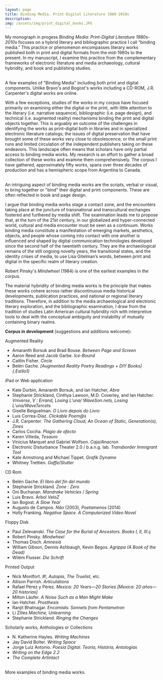 ```yaml
---
layout: page
title: Binding Media. Print-Digital Literature 1980-2010s
description: 
img: /assets/img/print_digital_books.JPG
---
```


My monograph in progess *Binding Media: Print-Digital Literature 1980s-2010s* focuses on a hybrid literary and bibliographic practice I call “binding media.” This practice or phenomenon encompasses literary works published both in print and digital formats from the mid-1980s to the present. In my manuscript, I examine this practice from the complementary frameworks of electronic literature and media archaeology, cultural hybridity, and book and publishing studies.

<div class="img_row">
    <img class="col one left" src="{{ site.baseurl }}/assets/img/carpenter.jpg" alt="" title="J.R. Carpenter"/>
    <img class="col one left" src="{{ site.baseurl }}/assets/img/bogost.jpg" alt="" title="A Slow Year"/>
    <img class="col one left" src="{{ site.baseurl }}/assets/img/bravo1.jpg" alt="" title="Árbol veloZ"/>
</div>
<div class="col three caption">
    A few examples of "Binding Media" including both print and digital components. Unlike Bravo's and Bogost's works including a CD-ROM, J.R. Carpenter's digital works are online.
</div>
                    
With a few exceptions, studies of the works in my corpus have focused primarily on examining either the digital or the print, with little attention to the literary (i.e. narrative sequence), bibliographic (i.e. page design), and technical (i.e. augmented reality) mechanisms binding the print and digital objects together. This is arguably an outcome of the challenges in identifying the works as print-digital both in libraries and in specialized electronic literature catalogs; the issues of digital preservation that have brought some of these works very close to obsolescence; or the small print runs and limited circulation of the independent publishers taking on these endeavors. This landscape often means that scholars have only partial access to binding media works. My research is an effort to gather a broad collection of these works and examine them comprehensively. The corpus I have gathered, approximately fifty works, spans over three decades of production and has a hemispheric scope from Argentina to Canada.

<div class="img_row">
    <img class="col one left" src="{{ site.baseurl }}/assets/img/icon1.jpg" alt="" title="Poesia Digital"/>
    <img class="col one left" src="{{ site.baseurl }}/assets/img/icon5.jpg" alt="" title="El libro del fin del mundo"/>
    <img class="col one left" src="{{ site.baseurl }}/assets/img/icon3.jpg" alt="" title="Poesía Electronica"/>
</div>
<div class="col three caption">
    An intriguing aspect of binding media works are the scripts, verbal or visual, to bring together or "bind" their digital and print components. These are often reflected in book and page design.
</div>
                    
I argue that binding media works stage a contact zone, and the encounters taking place at the juncture of transnational and transcultural exchanges fostered and furthered by media shift. The examination leads me to propose that, at the turn of the 21st century, in our globalized and hyper-connected world, cultural and media encounter must be seen as a continuum. Works binding media constitute a manifestation of emerging markets, aesthetics, objects, and people whose coming into contact with one another is influenced and shaped by digital communication technologies developed since the second half of the twentieth century. They are the archaeological remains of the still ongoing novelty years, the transitional states, and the identity crises of media, to use Lisa Gitelman’s words, between print and digital in the specific realm of literary creation.
       
<div class="img_row">
    <img class="col three left" src="{{ site.baseurl }}/assets/img/pinsky1.jpg" alt="" title="Pinsky's Mindwheel"/>
</div>
<div class="col three caption">
    Robert Pinsky's <em>Mindwheel</em> (1984) is one of the earliest examples in the corpus.
</div>

The material hybridity of binding media works is the principle that makes these works cohere across rather discontinuous media historical developments, publication practices, and national or regional literary traditions. Therefore, in addition to the media archaeological and electronic literary exploration, and the bibliographic examination, I draw from the tradition of studies Latin American cultural hybridity rich with interpretive tools to deal with the conceptual ambiguity and instability of mutually containing binary realms.        


**Corpus in development** (suggestions and additions welcome)**:**

Augmented Reality

-   Amaranth Borsuk and Brad Bouse. *Between Page and Screen*
-   Aaron Reed and Jacob Garbe. *Ice-Bound*
-   Caitlin Fisher. *Circle*
-   Belén Gache. *[Augmented Reality Poetry Readings + DIY
    Books]{.Estilo1}*

iPad or Web application

-   Kate Durbin, Amaranth Borsuk, and Ian Hatcher, *Abra*
-   Stephanie Strickland, Cinthya Lawson, M.D. Coverley, and Ian
    Hatcher. *Vniverse*, *V : Errand, Losing L'una/ WaveSon.nets, Losing
    L'una/WaveTercets*
-   Giselle Beiguelman. *O Livro depois do Livro*
-   Luis Correa-Díaz. *Clickable Poem@s*
-   J.R. Carpenter. *The Gathering Cloud, *An Ocean of Static*,
    *Generation(s)*, Zines*
-   Carlos Cociña. *Plagio de afecto*
-   Karen Villeda, *Tesauro*
-   Vinicius Marquet and Gabriel Wolfson. *Caja/Anacron*
-   Electronic Disturbance Theater 2.0 / b.a.n.g. lab. *Transborder
    Immigrant Tool*
-   Kate Armstrong and Michael Tippet. *Grafik Dynamo*
-   Whitney Trettien. *Gaffe/Stutter*

CD Rom

-   Belén Gache. *El libro del fin del mundo*
-   Stephanie Strickland. *Zone : Zero*
-   Oni Buchanan. *Mandrake Vehicles* / *Spring*
-   Luis Bravo. Árbol *VeloZ*
-   Ian Bogost. *A Slow Year*
-   Augusto de Campos. *Não* (2003)*, Poetamenos* (2014)
-   Holly Franking. *Negative Space. A Computerized Video Novel*

Floppy Disk

-   Paul Zelevanski. *The Case for the Burial of Ancestors. Books I, II,
    III.ç*
-   Robert Pinsky. *Mindwheel*
-   Thomas Disch. *Amnesia*
-   William Gibson, Dennis Ashbaugh, Kevin Begos. *Agrippa (A Book of
    the Dead)*
-   Wilém Flusser. *Die Schrift*

Printed Output

-   Nick Montfort. *\#!*, *Autopia*, *The Truelist*, etc.
-   Allison Parrish. *Articulations*
-   Rafael Pérez y Pérez. *Mexica: 20 Years—20 Stories \[Mexica: 20
    años—20 historias\]*
-   Milton Läufer. *A Noise Such as a Man Might Make*
-   Ian Hatcher. *Prosthesis*
-   Ranjit Bhatnagar. *Encomials: Sonnets from Pentametron*
-   Li Zilles *Machine, Unlearning*
-   Stephanie Strickland. *Ringing the Changes*

Scholarly works, Anthologies or Collections

-   N. Katherine Hayles. *Writing Machines*
-   Jay David Bolter. *Writing Space*
-   Jorge Luiz Antonio. *Poesia Digital. Teoría, História, Antologías*
-   *Writing on the Edge 2.2*
-   *The Complete Artintact*


<div class="img_row">
    <img class="col one left" src="{{ site.baseurl }}/assets/img/decampos.jpg" alt="" title="Augusto de Campos"/>
    <img class="col one left" src="{{ site.baseurl }}/assets/img/counterpath2.jpg" alt="" title="Using Electricity examples"/>
    <img class="col one left" src="{{ site.baseurl }}/assets/img/bindingmedia1.jpg" alt="" title="other examples"/>
</div>
<div class="col three caption">
    More examples of binding media works.
</div>

<br/><br/>